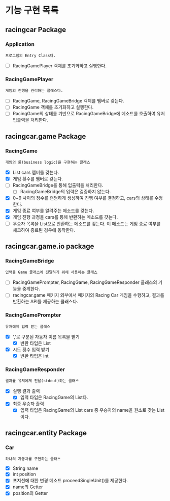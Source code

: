 # 기능 구현 목록

## racingcar Package

### Application
    프로그램의 Entry Class다.
- [ ] RacingGamePlayer 객체를 초기화하고 실행한다.

### RacingGamePlayer
    게임의 진행을 관리하는 클래스다.
- [ ] RacingGame, RacingGameBridge 객체를 멤버로 갖는다.
- [ ] RacingGame 객체를 초기화하고 실행한다.
- [ ] RacingGame의 상태를 기반으로 RacingGameBridge에 메소드를 호출하여 유저 입출력을 처리한다.

## racingcar.game Package

### RacingGame
    게임의 룰(business logic)을 구현하는 클래스
- [x] List<Car> cars 멤버를 갖는다.
- [x] 게임 횟수를 멤버로 갖는다.
- [ ] RacingGameBridge를 통해 입출력을 처리한다.
  - [ ] RacingGameBridge의 입력은 검증하지 않는다.
- [x] 0~9 사이의 정수를 랜덤하게 생성하여 진행 여부를 결정하고, cars의 상태를 수정한다.
- [x] 게임 종료 여부를 알려주는 메소드를 갖는다.
- [x] 게임 진행 과정을 cars를 통해 반환하는 메소드를 갖는다.
- [ ] 우승자 목록을 List<String>으로 반환하는 메소드를 갖는다. 이 메소드는 게임 종료 여부를 체크하여 종료된 경우에 동작한다.

## racingcar.game.io package

### RacingGameBridge
    입력을 Game 클래스에 전달하기 위해 사용하는 클래스
- [ ] RacingGamePrompter, RacingGame, RacingGameResponder 클래스의 기능을 중계한다.
- [ ] racingcar.game 패키지 외부에서 패키지의 Racing Car 게임을 수행하고, 결과를 반환하는 API를 제공하는 클래스다.

### RacingGamePrompter
    유저에게 입력 받는 클래스
- [x] ','로 구분된 자동차 이름 목록을 받기
    - [x] 반환 타입은 List<Integer>
- [x] 시도 횟수 입력 받기
    - [x] 반환 타입은 int

### RacingGameResponder
    결과를 유저에게 전달(stdout)하는 클래스
- [x] 실행 결과 출력
    - [x] 입력 타입은 RacingGame의 List<Car>다.
- [x] 최종 우승자 출력
    - [x] 입력 타입은 RacingGame의 List<Car> cars 중 우승자의 name을 원소로 갖는 List<String>이다.

## racingcar.entity Package

### Car
    하나의 자동차를 구현하는 클래스
- [x] String name
- [x] int position
- [x] 포지션에 대한 변경 메소드 proceedSingleUnit()를 제공한다.
- [x] name의 Getter
- [x] position의 Getter
